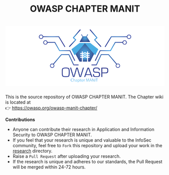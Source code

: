 <h1 align="center">OWASP CHAPTER MANIT</h1>

<h5 align="center">
  <br>
  <a href="https://owasp.org/owasp-manit-chapter/">
    <img src="assets/images/logo/owasp_manit_logo.png" alt="OWASP CHAPTER MANIT">
  </a>
</h5>

This is the source repository of OWASP CHAPTER MANIT. The Chapter wiki is located at  
👉 https://owasp.org/owasp-manit-chapter/

**Contributions**

- Anyone can contribute their research in Application and Information Security to OWASP CHAPTER MANIT.
- If you feel that your research is unique and valuable to the InfoSec community, feel free to `Fork` this repository and upload your work in the [research](research) directory.
- Raise a `Pull Request` after uploading your research.
- If the research is unique and adheres to our standards, the Pull Request will be merged within 24-72 hours.

